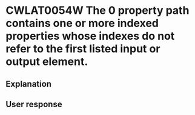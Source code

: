 # CWLAT0054W The 0 property path contains one or more indexed properties whose indexes do not refer to the first listed input or output element.

## Explanation

## User response